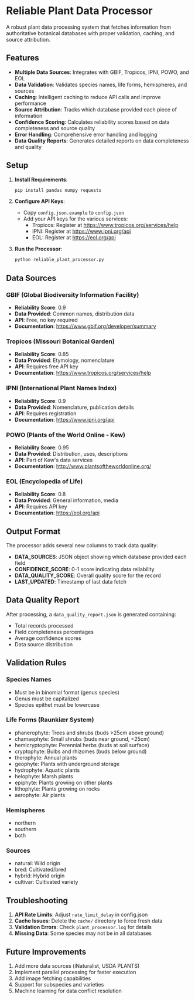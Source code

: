 # Reliable Plant Data Processor

A robust plant data processing system that fetches information from authoritative botanical databases with proper validation, caching, and source attribution.

## Features

- **Multiple Data Sources**: Integrates with GBIF, Tropicos, IPNI, POWO, and EOL
- **Data Validation**: Validates species names, life forms, hemispheres, and sources
- **Caching**: Intelligent caching to reduce API calls and improve performance
- **Source Attribution**: Tracks which database provided each piece of information
- **Confidence Scoring**: Calculates reliability scores based on data completeness and source quality
- **Error Handling**: Comprehensive error handling and logging
- **Data Quality Reports**: Generates detailed reports on data completeness and quality

## Setup

1. **Install Requirements**:
   ```bash
   pip install pandas numpy requests
   ```

2. **Configure API Keys**:
   - Copy `config.json.example` to `config.json`
   - Add your API keys for the various services:
     - Tropicos: Register at https://www.tropicos.org/services/help
     - IPNI: Register at https://www.ipni.org/api
     - EOL: Register at https://eol.org/api

3. **Run the Processor**:
   ```bash
   python reliable_plant_processor.py
   ```

## Data Sources

### GBIF (Global Biodiversity Information Facility)
- **Reliability Score**: 0.9
- **Data Provided**: Common names, distribution data
- **API**: Free, no key required
- **Documentation**: https://www.gbif.org/developer/summary

### Tropicos (Missouri Botanical Garden)
- **Reliability Score**: 0.85
- **Data Provided**: Etymology, nomenclature
- **API**: Requires free API key
- **Documentation**: https://www.tropicos.org/services/help

### IPNI (International Plant Names Index)
- **Reliability Score**: 0.9
- **Data Provided**: Nomenclature, publication details
- **API**: Requires registration
- **Documentation**: https://www.ipni.org/api

### POWO (Plants of the World Online - Kew)
- **Reliability Score**: 0.95
- **Data Provided**: Distribution, uses, descriptions
- **API**: Part of Kew's data services
- **Documentation**: http://www.plantsoftheworldonline.org/

### EOL (Encyclopedia of Life)
- **Reliability Score**: 0.8
- **Data Provided**: General information, media
- **API**: Requires API key
- **Documentation**: https://eol.org/api

## Output Format

The processor adds several new columns to track data quality:

- **DATA_SOURCES**: JSON object showing which database provided each field
- **CONFIDENCE_SCORE**: 0-1 score indicating data reliability
- **DATA_QUALITY_SCORE**: Overall quality score for the record
- **LAST_UPDATED**: Timestamp of last data fetch

## Data Quality Report

After processing, a `data_quality_report.json` is generated containing:
- Total records processed
- Field completeness percentages
- Average confidence scores
- Data source distribution

## Validation Rules

### Species Names
- Must be in binomial format (genus species)
- Genus must be capitalized
- Species epithet must be lowercase

### Life Forms (Raunkiær System)
- phanerophyte: Trees and shrubs (buds >25cm above ground)
- chamaephyte: Small shrubs (buds near ground, <25cm)
- hemicryptophyte: Perennial herbs (buds at soil surface)
- cryptophyte: Bulbs and rhizomes (buds below ground)
- therophyte: Annual plants
- geophyte: Plants with underground storage
- hydrophyte: Aquatic plants
- helophyte: Marsh plants
- epiphyte: Plants growing on other plants
- lithophyte: Plants growing on rocks
- aerophyte: Air plants

### Hemispheres
- northern
- southern
- both

### Sources
- natural: Wild origin
- bred: Cultivated/bred
- hybrid: Hybrid origin
- cultivar: Cultivated variety

## Troubleshooting

1. **API Rate Limits**: Adjust `rate_limit_delay` in config.json
2. **Cache Issues**: Delete the `cache/` directory to force fresh data
3. **Validation Errors**: Check `plant_processor.log` for details
4. **Missing Data**: Some species may not be in all databases

## Future Improvements

1. Add more data sources (iNaturalist, USDA PLANTS)
2. Implement parallel processing for faster execution
3. Add image fetching capabilities
4. Support for subspecies and varieties
5. Machine learning for data conflict resolution
